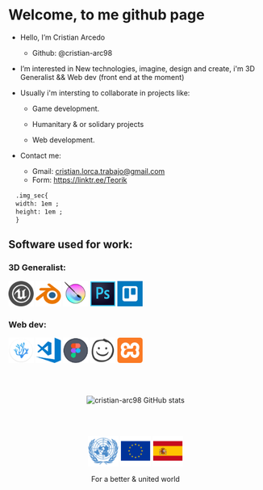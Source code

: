 <h1>Welcome, to me github page</h1>

- Hello, I’m Cristian Arcedo
   + Github: @cristian-arc98

- I’m interested in New technologies, imagine, design and create, i'm 3D Generalist && Web dev (front end at the moment)

- Usually i'm intersting to collaborate in projects like:
   + Game development.
   + Humanitary & or solidary projects


   + Web development.

- Contact me:
   + Gmail: cristian.lorca.trabajo@gmail.com
   + Form: https://linktr.ee/Teorik

<head>
  
      
      .img_sec{
      width: 1em ;
      height: 1em ;
      }
      
  
</head>
<body>
<h2>Software used for work: </h2>
<!-- -->
<h3>3D Generalist:</h3>
<div class="img_sec">
<img src="./readme_content/ue.png" title="Unreal Engine" alt="" width="50" height="50" />
<img src="./readme_content/blender.png" title="Blender" alt="" width="50" height="50" />
<img src="./readme_content/krita.png" title="Krita" alt="" width="50" height="50" />
<img src="./readme_content/photoshop.png" title="Photoshop" alt="" width="50" height="50" />
<img src="./readme_content/trello.png" title="Trello" alt="" width="50" height="50" />
</div>

<div class="img_sec">
<h3>Web dev:</h3>
   
<a href="https://vscodium.com/"> <img src="./readme_content/vscodium.png" title="VSCodium" alt="" width="50" height="50" /></a>
<a href="https://vscodium.com/"> <img src="./readme_content/vscode.png" title="VSCode" alt="" width="50" height="50" /></a>
<a href="https://vscodium.com/"> <img src="./readme_content/figma.png" title="Figma" alt="" width="50" height="50" /></a>
<a href="https://vscodium.com/"> <img src="./readme_content/balsamiq.png" title="Balsamiq" alt="" width="50" height="50" /></a>
<a href="https://vscodium.com/"> <img src="./readme_content/xampp.png" title="Xampp" alt="" width="50" alt="" height="50" /></a>
</div>

   </br>
   </br>
   
  <div align="center">
   
![cristian-arc98 GitHub stats](https://github-readme-stats.vercel.app/api?username=cristian-arc98&show_icons=true&theme=codeSTACKr)
 
</div>

</br></br>

<div align="center">
<img src="./readme_content/onu11.png" width="60" height="60" />
<img src="./readme_content/eu.png" width="60" height="60" />
<img src="./readme_content/sp.png" width="60" height="60" />
   
   <label>For a better & united world</label>
   </div>
   
   </body>
<!---
cristian-arc98/cristian-arc98 is a ✨ special ✨ repository because its `README.md` (this file) appears on your GitHub profile.
You can click the Preview link to take a look at your changes.
--->
